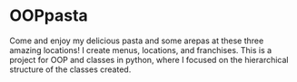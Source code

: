 # OOPpasta
Come and enjoy my delicious pasta and some arepas at these three amazing locations!
I create menus, locations, and franchises.
This is a project for OOP  and classes in python, where I focused on the hierarchical structure of the classes created.
